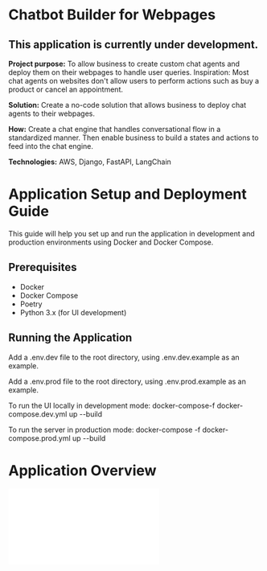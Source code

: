 # Chatbot Builder for Webpages
## This application is currently under development.

**Project purpose:** To allow business to create custom chat agents and deploy them on their webpages to handle user queries.
Inspiration: Most chat agents on websites don't allow users to perform actions such as buy a product or cancel an appointment.

**Solution:** Create a no-code solution that allows business to deploy chat agents to their webpages.

**How:** Create a chat engine that handles conversational flow in a standardized manner. Then enable business to build a states and actions to feed into the chat engine.

**Technologies:** AWS, Django, FastAPI, LangChain

# Application Setup and Deployment Guide

This guide will help you set up and run the application in development and production environments using Docker and Docker Compose.

## Prerequisites

- Docker
- Docker Compose
- Poetry
- Python 3.x (for UI development)

## Running the Application

Add a .env.dev file to the root directory, using .env.dev.example as an example.

Add a .env.prod file to the root directory, using .env.prod.example as an example.

To run the UI locally in development mode:
docker-compose-f docker-compose.dev.yml up --build

To run the server in production mode:
docker-compose -f docker-compose.prod.yml up --build

# Application Overview

![Image of application overview.](./application_overview.md)
